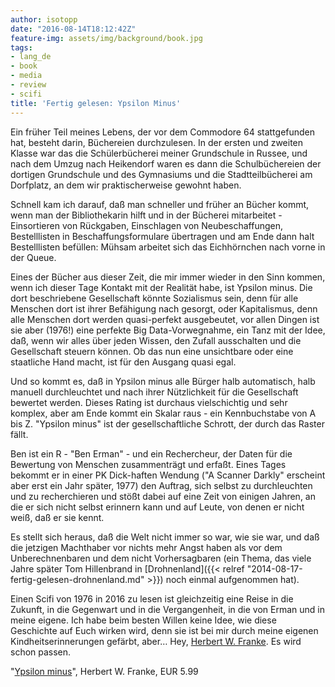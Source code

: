 ```yaml
---
author: isotopp
date: "2016-08-14T18:12:42Z"
feature-img: assets/img/background/book.jpg
tags:
- lang_de
- book
- media
- review
- scifi
title: 'Fertig gelesen: Ypsilon Minus'
---
```

Ein früher Teil meines Lebens, der vor dem Commodore 64 stattgefunden hat, besteht darin, Büchereien durchzulesen. In der ersten und zweiten Klasse war das die Schülerbücherei meiner Grundschule in Russee, und nach dem Umzug nach Heikendorf waren es dann die Schulbüchereien der dortigen Grundschule und des Gymnasiums und die Stadtteilbücherei am Dorfplatz, an dem wir praktischerweise gewohnt haben.

Schnell kam ich darauf, daß man schneller und früher an Bücher kommt, wenn man der Bibliothekarin hilft und in der Bücherei mitarbeitet - Einsortieren von Rückgaben, Einschlagen von Neubeschaffungen, Bestelllisten in Beschaffungsformulare übertragen und am Ende dann halt Bestelllisten befüllen: Mühsam arbeitet sich das Eichhörnchen nach vorne in der Queue.

Eines der Bücher aus dieser Zeit, die mir immer wieder in den Sinn kommen, wenn ich dieser Tage Kontakt mit der Realität habe, ist Ypsilon minus. Die dort beschriebene Gesellschaft könnte Sozialismus sein, denn für alle Menschen dort ist ihrer Befähigung nach gesorgt, oder Kapitalismus, denn alle Menschen dort werden quasi-perfekt ausgebeutet, vor allen Dingen ist sie aber (1976!) eine perfekte Big Data-Vorwegnahme, ein Tanz mit der Idee, daß, wenn wir alles über jeden Wissen, den Zufall ausschalten und die Gesellschaft steuern können. Ob das nun eine unsichtbare oder eine staatliche Hand macht, ist für den Ausgang quasi egal.

Und so kommt es, daß in Ypsilon minus alle Bürger halb automatisch, halb manuell durchleuchtet und nach ihrer Nützlichkeit für die Gesellschaft bewertet werden. Dieses Rating ist durchaus vielschichtig und sehr komplex, aber am Ende kommt ein Skalar raus - ein Kennbuchstabe von A bis Z. "Ypsilon minus" ist der gesellschaftliche Schrott, der durch das Raster fällt.

Ben ist ein R - "Ben Erman" - und ein Rechercheur, der Daten für die Bewertung von Menschen zusammenträgt und erfaßt. Eines Tages bekommt er in einer  PK Dick-haften Wendung ("A Scanner Darkly" erscheint aber erst ein Jahr später, 1977) den Auftrag, sich selbst zu durchleuchten und zu recherchieren und stößt dabei auf eine Zeit von einigen Jahren, an die er sich nicht selbst erinnern kann und auf Leute, von denen er nicht weiß, daß er sie kennt.

Es stellt sich heraus, daß die Welt nicht immer so war, wie sie war, und daß die jetzigen Machthaber vor nichts mehr Angst haben als vor dem Unberechnenbaren und dem nicht Vorhersagbaren (ein Thema, das viele Jahre später Tom Hillenbrand in [Drohnenland]({{< relref "2014-08-17-fertig-gelesen-drohnenland.md" >}}) noch einmal aufgenommen hat).

Einen Scifi von 1976 in 2016 zu lesen ist gleichzeitig eine Reise in die Zukunft, in die Gegenwart und in die Vergangenheit, in die von Erman und in meine eigene. Ich habe beim besten Willen keine Idee, wie diese Geschichte auf Euch wirken wird, denn sie ist bei mir durch meine eigenen Kindheitserinnerungen gefärbt, aber… Hey, [Herbert W. Franke](https://de.wikipedia.org/wiki/Herbert_W._Franke). Es wird schon passen.

"[Ypsilon minus](https://www.amazon.de/dp/B00LTPHYNG)", Herbert W. Franke, EUR 5.99
